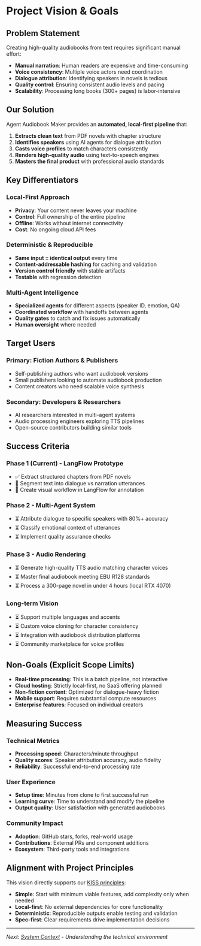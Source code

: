 # Project Vision & Goals

## Problem Statement

Creating high-quality audiobooks from text requires significant manual effort:

- **Manual narration**: Human readers are expensive and time-consuming
- **Voice consistency**: Multiple voice actors need coordination
- **Dialogue attribution**: Identifying speakers in novels is tedious
- **Quality control**: Ensuring consistent audio levels and pacing
- **Scalability**: Processing long books (300+ pages) is labor-intensive

## Our Solution

Agent Audiobook Maker provides an **automated, local-first pipeline** that:

1. **Extracts clean text** from PDF novels with chapter structure
2. **Identifies speakers** using AI agents for dialogue attribution  
3. **Casts voice profiles** to match characters consistently
4. **Renders high-quality audio** using text-to-speech engines
5. **Masters the final product** with professional audio standards

## Key Differentiators

### Local-First Approach

- **Privacy**: Your content never leaves your machine
- **Control**: Full ownership of the entire pipeline
- **Offline**: Works without internet connectivity
- **Cost**: No ongoing cloud API fees

### Deterministic & Reproducible

- **Same input = identical output** every time
- **Content-addressable hashing** for caching and validation
- **Version control friendly** with stable artifacts
- **Testable** with regression detection

### Multi-Agent Intelligence

- **Specialized agents** for different aspects (speaker ID, emotion, QA)
- **Coordinated workflow** with handoffs between agents
- **Quality gates** to catch and fix issues automatically
- **Human oversight** where needed

## Target Users

### Primary: Fiction Authors & Publishers

- Self-publishing authors who want audiobook versions
- Small publishers looking to automate audiobook production
- Content creators who need scalable voice synthesis

### Secondary: Developers & Researchers

- AI researchers interested in multi-agent systems
- Audio processing engineers exploring TTS pipelines
- Open-source contributors building similar tools

## Success Criteria

### Phase 1 (Current) - LangFlow Prototype
- ✅ Extract structured chapters from PDF novels
- 🚧 Segment text into dialogue vs narration utterances
- 🚧 Create visual workflow in LangFlow for annotation

### Phase 2 - Multi-Agent System
- ⏳ Attribute dialogue to specific speakers with 80%+ accuracy
- ⏳ Classify emotional context of utterances
- ⏳ Implement quality assurance checks

### Phase 3 - Audio Rendering
- ⏳ Generate high-quality TTS audio matching character voices
- ⏳ Master final audiobook meeting EBU R128 standards
- ⏳ Process a 300-page novel in under 4 hours (local RTX 4070)

### Long-term Vision
- ⏳ Support multiple languages and accents
- ⏳ Custom voice cloning for character consistency
- ⏳ Integration with audiobook distribution platforms
- ⏳ Community marketplace for voice profiles

## Non-Goals (Explicit Scope Limits)

- **Real-time processing**: This is a batch pipeline, not interactive
- **Cloud hosting**: Strictly local-first, no SaaS offering planned
- **Non-fiction content**: Optimized for dialogue-heavy fiction
- **Mobile support**: Requires substantial compute resources
- **Enterprise features**: Focused on individual creators

## Measuring Success

### Technical Metrics
- **Processing speed**: Characters/minute throughput
- **Quality scores**: Speaker attribution accuracy, audio fidelity
- **Reliability**: Successful end-to-end processing rate

### User Experience
- **Setup time**: Minutes from clone to first successful run
- **Learning curve**: Time to understand and modify the pipeline
- **Output quality**: User satisfaction with generated audiobooks

### Community Impact
- **Adoption**: GitHub stars, forks, real-world usage
- **Contributions**: External PRs and component additions
- **Ecosystem**: Third-party tools and integrations

## Alignment with Project Principles

This vision directly supports our [KISS principles](KISS.md):

- **Simple**: Start with minimum viable features, add complexity only when needed
- **Local-first**: No external dependencies for core functionality  
- **Deterministic**: Reproducible outputs enable testing and validation
- **Spec-first**: Clear requirements drive implementation decisions

---

*Next: [System Context](CONTEXT.md) - Understanding the technical environment*
